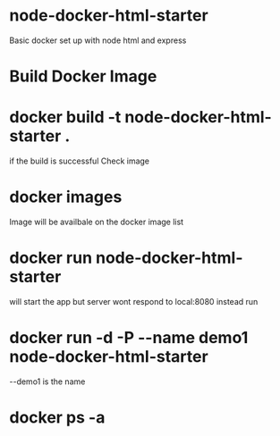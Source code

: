 # node-docker-html-starter
Basic docker set up with node html and express

# Build Docker Image
# docker build -t node-docker-html-starter .

if the build is successful
Check image
# docker images

Image will be availbale on the docker image list

# docker run node-docker-html-starter
will start the app but server wont respond to local:8080
instead run
# docker run -d -P --name demo1 node-docker-html-starter 
   --demo1 is the name
# docker ps -a


